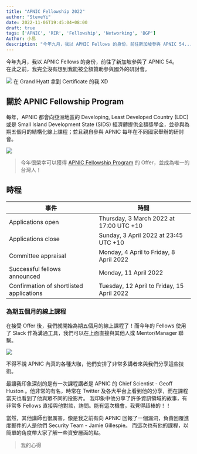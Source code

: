 ```yaml
---
title: "APNIC Fellowship 2022"
author: "SteveYi"
date: 2022-11-06T19:45:04+08:00
draft: true
tags: ['APNIC', 'RIR', 'Fellowship', 'Networking', 'BGP']
Author: 小易
description: "今年九月，我以 APNIC Fellows 的身份，前往新加坡參與 APNIC 54..."
---
```


今年九月，我以 APNIC Fellows 的身份，前往了新加坡參與了 APNIC 54。  
在此之前，我完全沒有想到我能被全額贊助參與國外的研討會。

![](https://i.imgur.com/YIHiJKP.png)
在 Grand Hyatt 拿到 Certificate 的我 XD

## 關於 APNIC Fellowship Program

每年，APNIC 都會向亞洲地區的 Developing, Least Developed Country (LDC) 或是 Small Island Development State (SIDS) 經濟體提供全額獎學金，並參與為期五個月的結構化線上課程；並且親自參與 APNIC 每年在不同國家舉辦的研討會。

![](https://i.imgur.com/V2Vl43x.png)
> 今年很榮幸可以獲得 [APNIC Fellowship Program](https://www.apnic.net/community/fellowship/) 的 Offer，並成為唯一的台灣人！

## 時程

|事件|時間|
|  ----  | ----  |
|Applications open                          |Thursday, 3 March 2022 at 17:00 UTC +10|
|Applications close                         |Sunday, 3 April 2022 at 23:45 UTC +10|
|Committee appraisal                        |Monday, 4 April to Friday, 8 April 2022|
|Successful fellows announced               |Monday, 11 April 2022|
|Confirmation of shortlisted applications   |Tuesday, 12 April to Friday, 15 April 2022|

### 為期五個月的線上課程

在接受 Offer 後，我們就開始為期五個月的線上課程了！而今年的 Fellows 使用了 Slack 作為溝通工具，我們可以在上面直接與其他人或 Mentor/Manager 聯繫。

![](https://i.imgur.com/J1maMfG.png)

不得不說 APNIC 內真的各種大咖，他們安排了非常多講者來與我們分享這些技術。

最讓我印象深刻的是有一次課程講者是 APNIC 的 Chief Scientist - Geoff Huston 。他非常的有名，時常在 Twitter 及各大平台上看到他的分享，而在課程當天也看到了他與眾不同的投影片。
我印象中他分享了許多資訊領域的故事，有非常多 Fellows 直接與他對談，詢問。能有這次機會，我覺得超棒的！！

當然，其他講師也很厲害，像是我之前有向 APNIC 回報了一個漏洞，負責回覆進度郵件的人是他們 Security Team - Jamie Gillespie。
而這次也有他的課程，以簡單的角度帶大家了解一些資安層面的點。



> 我的心得
